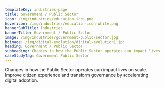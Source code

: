 ```yaml
---
templateKey: industries-page
title: Government / Public Sector
icon: /img/industries/education-icon.png
hovericon: /img/industries/education-icon-white.png
bannerSubTitle: Industries
bannerTitle: Government / Public Sector
image: /img/industries/government-public-sector.jpg
bgimage: /img/digital-evolution/digital-evolution1.jpg
heading: Government / Public Sector
subheading: Changes in how the Public Sector operates can impact lives on scale. Improve citizen experience and transform governance by accelerating digital adoption.
caseStudyTag: Government Public Sector
---
```


Changes in how the Public Sector operates can impact lives on scale. Improve citizen experience and transform governance by accelerating digital adoption.
